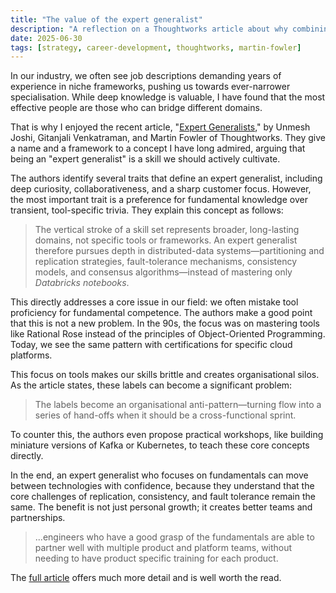 ```yaml
---
title: "The value of the expert generalist"
description: "A reflection on a Thoughtworks article about why combining broad skills with deep expertise is crucial for modern technologists."
date: 2025-06-30
tags: [strategy, career-development, thoughtworks, martin-fowler]
---
```


In our industry, we often see job descriptions demanding years of experience in niche frameworks, pushing us towards ever-narrower specialisation. While deep knowledge is valuable, I have found that the most effective people are those who can bridge different domains.

That is why I enjoyed the recent article, "[Expert Generalists](https://martinfowler.com/articles/expert-generalist.html)," by Unmesh Joshi, Gitanjali Venkatraman, and Martin Fowler of Thoughtworks. They give a name and a framework to a concept I have long admired, arguing that being an "expert generalist" is a skill we should actively cultivate.

The authors identify several traits that define an expert generalist, including deep curiosity, collaborativeness, and a sharp customer focus. However, the most important trait is a preference for fundamental knowledge over transient, tool-specific trivia. They explain this concept as follows:

> The vertical stroke of a skill set represents broader, long-lasting domains, not specific tools or frameworks. An expert generalist therefore pursues depth in distributed-data systems—partitioning and replication strategies, fault-tolerance mechanisms, consistency models, and consensus algorithms—instead of mastering only _Databricks notebooks_.

This directly addresses a core issue in our field: we often mistake tool proficiency for fundamental competence. The authors make a good point that this is not a new problem. In the 90s, the focus was on mastering tools like Rational Rose instead of the principles of Object-Oriented Programming. Today, we see the same pattern with certifications for specific cloud platforms.

This focus on tools makes our skills brittle and creates organisational silos. As the article states, these labels can become a significant problem:

> The labels become an organisational anti-pattern—turning flow into a series of hand-offs when it should be a cross-functional sprint.

To counter this, the authors even propose practical workshops, like building miniature versions of Kafka or Kubernetes, to teach these core concepts directly.

In the end, an expert generalist who focuses on fundamentals can move between technologies with confidence, because they understand that the core challenges of replication, consistency, and fault tolerance remain the same. The benefit is not just personal growth; it creates better teams and partnerships.

> ...engineers who have a good grasp of the fundamentals are able to partner well with multiple product and platform teams, without needing to have product specific training for each product.

The [full article](https://martinfowler.com/articles/expert-generalist.html) offers much more detail and is well worth the read.
